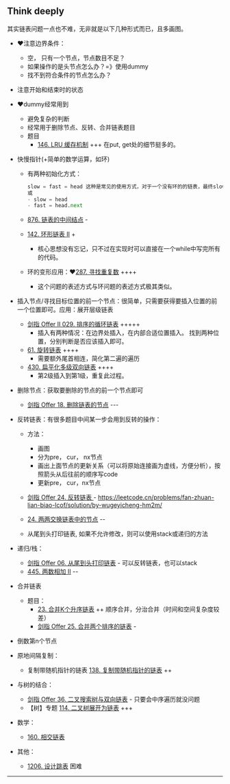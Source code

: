 ## Think deeply

其实链表问题一点也不难，无非就是以下几种形式而已，且多画图。

- :heart:注意边界条件：

  - 空， 只有一个节点，节点数目不足？
  - 如果操作的是头节点怎么办？=》使用dummy
  - 找不到符合条件的节点怎么办？

- 注意开始和结束时的状态

- :heart:dummy经常用到

  - 避免复杂的判断
  - 经常用于删除节点、反转、合并链表题目
  - 题目
    - [146. LRU 缓存机制](https://leetcode-cn.com/problems/lru-cache/) +++  在put, get处的细节挺多的。

- 快慢指针(+简单的数学运算，如环)

  - 有两种初始化方式：

    ```python
    slow = fast = head 这种是常见的使用方式，对于一个没有环的的链表，最终slow停止在中间（奇数个节点）或者中间靠后（偶数个节点）的位置
    或
    - slow = head
    - fast = head.next
    ```

  - [876. 链表的中间结点](https://leetcode-cn.com/problems/middle-of-the-linked-list/) -

  - [142. 环形链表 II](https://leetcode-cn.com/problems/linked-list-cycle-ii/) +

    - 核心思想没有忘记，只不过在实现时可以直接在一个while中写完所有的代码。

  - 环的变形应用：:heart:[287. 寻找重复数](https://leetcode-cn.com/problems/find-the-duplicate-number/) ++++

    - 这个问题的表述方式与环问题的表述方式极其类似。

- 插入节点/寻找目标位置的前一个节点：很简单，只需要获得要插入位置的前一个位置即可。应用：展开层级链表

  - [剑指 Offer II 029. 排序的循环链表](https://leetcode-cn.com/problems/4ueAj6/) +++++
    - 插入有两种情况：在边界处插入，在内部合适位置插入。 找到两种位置，分别判断是否应该插入即可。
  - [61. 旋转链表](https://leetcode-cn.com/problems/rotate-list/) ++++  
    - 需要额外尾首相连，简化第二遍的遍历
  - [430. 扁平化多级双向链表](https://leetcode-cn.com/problems/flatten-a-multilevel-doubly-linked-list/) ++++
    - 第2级插入到第1级，重复此过程。 

- 删除节点：获取要删除的节点的前一个节点即可

  - [剑指 Offer 18. 删除链表的节点](https://leetcode-cn.com/problems/shan-chu-lian-biao-de-jie-dian-lcof/) ---

- 反转链表：有很多题目中间某一步会用到反转的操作：

  - 方法：
    - 画图
    - 分为pre， cur， nx节点
    - 画出上面节点的更新关系（可以将原始连接画为虚线，方便分析），按照箭头从后往前的顺序写code
    - 更新pre， cur，nx节点

  - [剑指 Offer 24. 反转链表 ](https://leetcode-cn.com/problems/fan-zhuan-lian-biao-lcof/)  -            https://leetcode.cn/problems/fan-zhuan-lian-biao-lcof/solution/by-wugeyicheng-hm2m/
  - [24. 两两交换链表中的节点](https://leetcode-cn.com/problems/swap-nodes-in-pairs/) --
  - 从尾到头打印链表, 如果不允许修改，则可以使用stack或递归的方法

- 递归/栈：

  - [剑指 Offer 06. 从尾到头打印链表](https://leetcode-cn.com/problems/cong-wei-dao-tou-da-yin-lian-biao-lcof/) - 可以反转链表，也可以stack
  - [445. 两数相加 II](https://leetcode-cn.com/problems/add-two-numbers-ii/) --

- 合并链表

  - 题目：
    - [23. 合并K个升序链表](https://leetcode-cn.com/problems/merge-k-sorted-lists/) ++ 顺序合并，分治合并（时间和空间复杂度较差）
    - [剑指 Offer 25. 合并两个排序的链表](https://leetcode-cn.com/problems/he-bing-liang-ge-pai-xu-de-lian-biao-lcof/) -

- 倒数第n个节点

- 原地间隔复制：

  - 复制带随机指针的链表 [138. 复制带随机指针的链表](https://leetcode-cn.com/problems/copy-list-with-random-pointer/) ++

- 与树的结合：

  - [剑指 Offer 36. 二叉搜索树与双向链表](https://leetcode-cn.com/problems/er-cha-sou-suo-shu-yu-shuang-xiang-lian-biao-lcof/)   -  只要会中序遍历就没问题
  -  【树】专题 [114. 二叉树展开为链表](https://leetcode.cn/problems/flatten-binary-tree-to-linked-list/) +++

- 数学：

  -  [160. 相交链表](https://leetcode-cn.com/problems/intersection-of-two-linked-lists/) 

- 其他：

  - [1206. 设计跳表](https://leetcode-cn.com/problems/design-skiplist/)  困难



------

